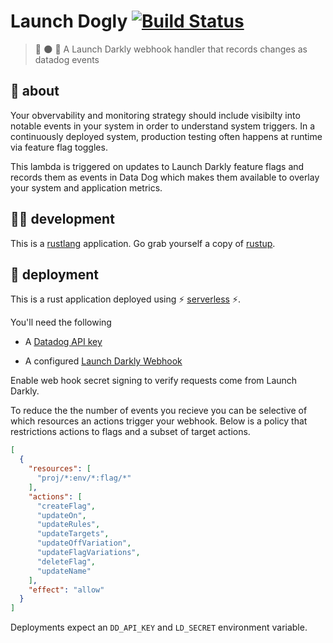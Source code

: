 # Launch Dogly [![Build Status](https://travis-ci.com/meetup/launch-dogly.svg?branch=master)](https://travis-ci.com/meetup/launch-dogly)

> 🚀 🌑 🐶 A Launch Darkly webhook handler that records changes as datadog events


## 🤔 about

Your obvervability and monitoring strategy should include visibilty into notable
events in your system in order to understand system triggers. In a continuously deployed
system, production testing often happens at runtime via feature flag toggles.

This lambda is triggered on updates to Launch Darkly feature flags and records them
as events in Data Dog which makes them available to overlay your system and application metrics.

## 👩‍🏭 development

This is a [rustlang](https://www.rust-lang.org/en-US/) application.
Go grab yourself a copy of [rustup](https://rustup.rs/).

## 🚀 deployment

This is a rust application deployed using ⚡ [serverless](https://serverless.com/) ⚡.

You'll need the following

* A [Datadog API key](https://app.datadoghq.com/account/settings#api)

* A configured [Launch Darkly Webhook](https://app.launchdarkly.com/pro/integrations/webhooks/new)

Enable web hook secret signing to verify requests come from Launch Darkly.

To reduce the the number of events you recieve you can be selective of
which resources an actions trigger your webhook. Below is a policy that
restrictions actions to flags and a subset of target actions.

```json
[
  {
    "resources": [
      "proj/*:env/*:flag/*"
    ],
    "actions": [
      "createFlag",
      "updateOn",
      "updateRules",
      "updateTargets",
      "updateOffVariation",
      "updateFlagVariations",
      "deleteFlag",
      "updateName"
    ],
    "effect": "allow"
  }
]
```

Deployments expect an `DD_API_KEY` and `LD_SECRET` environment variable.